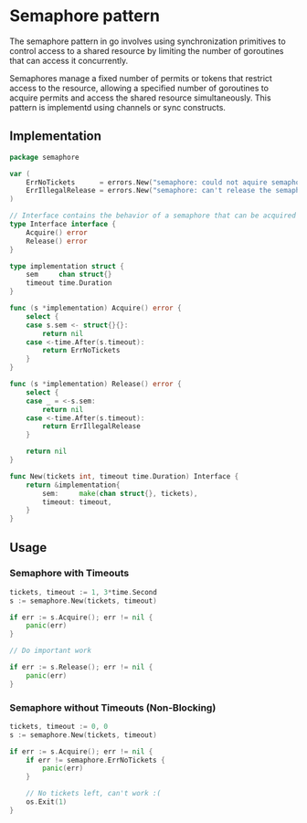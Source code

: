 # Semaphore pattern

The semaphore pattern in go involves using synchronization primitives to control access to a shared resource by limiting the number of goroutines that can access it concurrently.

Semaphores manage a fixed number of permits or tokens that restrict access to the resource, allowing a specified number of goroutines to acquire permits and access the shared resource simultaneously. This pattern is implementd using channels or sync constructs.

## Implementation

```go
package semaphore

var (
	ErrNoTickets      = errors.New("semaphore: could not aquire semaphore")
	ErrIllegalRelease = errors.New("semaphore: can't release the semaphore without acquiring it first")
)

// Interface contains the behavior of a semaphore that can be acquired and/or released.
type Interface interface {
	Acquire() error
	Release() error
}

type implementation struct {
	sem     chan struct{}
	timeout time.Duration
}

func (s *implementation) Acquire() error {
	select {
	case s.sem <- struct{}{}:
		return nil
	case <-time.After(s.timeout):
		return ErrNoTickets
	}
}

func (s *implementation) Release() error {
	select {
	case _ = <-s.sem:
		return nil
	case <-time.After(s.timeout):
		return ErrIllegalRelease
	}

	return nil
}

func New(tickets int, timeout time.Duration) Interface {
	return &implementation{
		sem:     make(chan struct{}, tickets),
		timeout: timeout,
	}
}
```

## Usage

### Semaphore with Timeouts

```go
tickets, timeout := 1, 3*time.Second
s := semaphore.New(tickets, timeout)

if err := s.Acquire(); err != nil {
    panic(err)
}

// Do important work

if err := s.Release(); err != nil {
    panic(err)
}
```

### Semaphore without Timeouts (Non-Blocking)

```go
tickets, timeout := 0, 0
s := semaphore.New(tickets, timeout)

if err := s.Acquire(); err != nil {
    if err != semaphore.ErrNoTickets {
        panic(err)
    }

    // No tickets left, can't work :(
    os.Exit(1)
}
```

